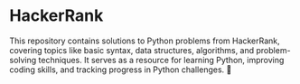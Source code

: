 # HackerRank
This repository contains solutions to Python problems from HackerRank, covering topics like basic syntax, data structures, algorithms, and problem-solving techniques. It serves as a resource for learning Python, improving coding skills, and tracking progress in Python challenges. 🚀
  
